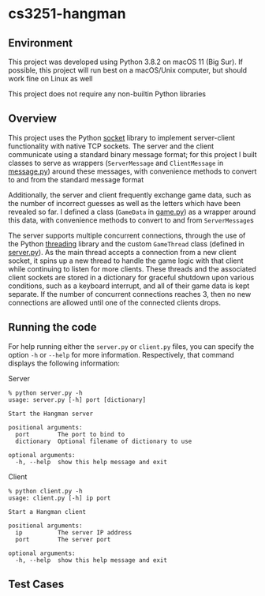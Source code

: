 # cs3251-hangman

## Environment
This project was developed using Python 3.8.2 on macOS 11 (Big Sur). If possible, this project will run best on a macOS/Unix computer, but should work fine on Linux as well

This project does not require any non-builtin Python libraries

## Overview
This project uses the Python [socket](https://docs.python.org/3/library/socket.html) library to implement server-client functionality with native TCP sockets. The server and the client communicate using a standard binary message format; for this project I built classes to serve as wrappers (`ServerMessage` and `ClientMessage` in [message.py](message.py)) around these messages, with convenience methods to convert to and from the standard message format

Additionally, the server and client frequently exchange game data, such as the number of incorrect guesses as well as the letters which have been revealed so far. I defined a class (`GameData` in [game.py](game.py)) as a wrapper around this data, with convenience methods to convert to and from `ServerMessage`s

The server supports multiple concurrent connections, through the use of the Python [threading](https://docs.python.org/3/library/threading.html) library and the custom `GameThread` class (defined in [server.py](server.py)). As the main thread accepts a connection from a new client socket, it spins up a new thread to handle the game logic with that client while continuing to listen for more clients. These threads and the associated client sockets are stored in a dictionary for graceful shutdown upon various conditions, such as a keyboard interrupt, and all of their game data is kept separate. If the number of concurrent connections reaches 3, then no new connections are allowed until one of the connected clients drops.

## Running the code
For help running either the `server.py` or `client.py` files, you can specify the option `-h` or `--help` for more information. Respectively, that command displays the following information:

Server
```
% python server.py -h                                                                                                                                               
usage: server.py [-h] port [dictionary]

Start the Hangman server

positional arguments:
  port        The port to bind to
  dictionary  Optional filename of dictionary to use

optional arguments:
  -h, --help  show this help message and exit

```

Client
```
% python client.py -h
usage: client.py [-h] ip port

Start a Hangman client

positional arguments:
  ip          The server IP address
  port        The server port

optional arguments:
  -h, --help  show this help message and exit
```

## Test Cases
